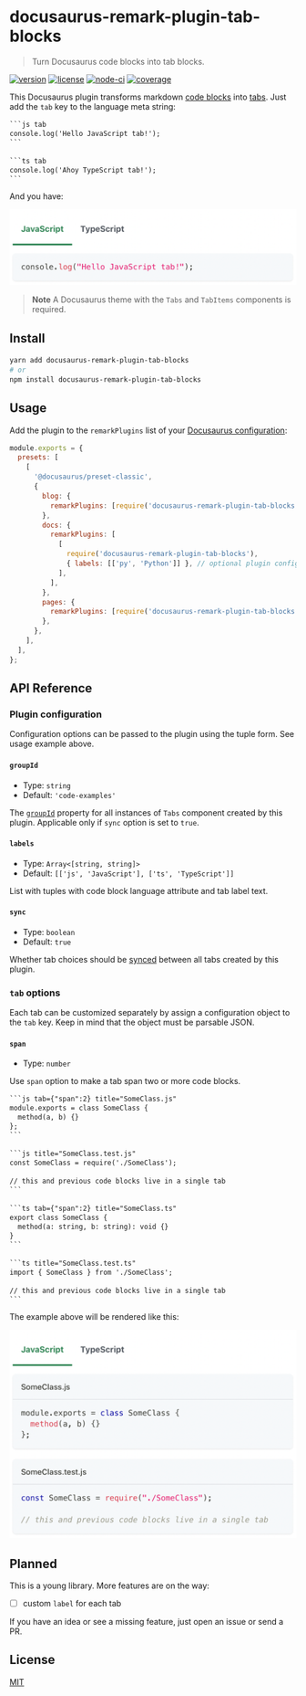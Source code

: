# docusaurus-remark-plugin-tab-blocks

> Turn Docusaurus code blocks into tab blocks.

[![version](https://img.shields.io/npm/v/docusaurus-remark-plugin-tab-blocks)](https://npmjs.com/package/docusaurus-remark-plugin-tab-blocks)
[![license](https://img.shields.io/github/license/mrazauskas/docusaurus-remark-plugin-tab-blocks)](https://github.com/mrazauskas/docusaurus-remark-plugin-tab-blocks/blob/main/LICENSE.md)
[![node-ci](https://img.shields.io/github/actions/workflow/status/mrazauskas/docusaurus-remark-plugin-tab-blocks/node-ci.yml?label=CI)](https://github.com/mrazauskas/docusaurus-remark-plugin-tab-blocks/actions/workflows/node-ci.yml)
[![coverage](https://img.shields.io/codecov/c/github/mrazauskas/docusaurus-remark-plugin-tab-blocks/main)](https://app.codecov.io/gh/mrazauskas/docusaurus-remark-plugin-tab-blocks)

This Docusaurus plugin transforms markdown [code blocks](https://docusaurus.io/docs/next/markdown-features/code-blocks) into [tabs](https://docusaurus.io/docs/next/markdown-features/tabs). Just add the `tab` key to the language meta string:

    ```js tab
    console.log('Hello JavaScript tab!');
    ```

    ```ts tab
    console.log('Ahoy TypeScript tab!');
    ```

And you have:

<img src="https://github.com/mrazauskas/docusaurus-remark-plugin-tab-blocks/blob/main/.github/readme/quick-example.gif" width="640" />

> **Note** A Docusaurus theme with the `Tabs` and `TabItems` components is required.

## Install

```bash
yarn add docusaurus-remark-plugin-tab-blocks
# or
npm install docusaurus-remark-plugin-tab-blocks
```

## Usage

Add the plugin to the `remarkPlugins` list of your [Docusaurus configuration](https://docusaurus.io/docs/configuration):

```js
module.exports = {
  presets: [
    [
      '@docusaurus/preset-classic',
      {
        blog: {
          remarkPlugins: [require('docusaurus-remark-plugin-tab-blocks')],
        },
        docs: {
          remarkPlugins: [
            [
              require('docusaurus-remark-plugin-tab-blocks'),
              { labels: [['py', 'Python']] }, // optional plugin configuration
            ],
          ],
        },
        pages: {
          remarkPlugins: [require('docusaurus-remark-plugin-tab-blocks')],
        },
      },
    ],
  ],
};
```

## API Reference

### Plugin configuration

Configuration options can be passed to the plugin using the tuple form. See usage example above.

#### `groupId`

- Type: `string`
- Default: `'code-examples'`

The [`groupId`](https://docusaurus.io/docs/markdown-features/tabs#syncing-tab-choices) property for all instances of `Tabs` component created by this plugin. Applicable only if `sync` option is set to `true`.

#### `labels`

- Type: `Array<[string, string]>`
- Default: `[['js', 'JavaScript'], ['ts', 'TypeScript']]`

List with tuples with code block language attribute and tab label text.

#### `sync`

- Type: `boolean`
- Default: `true`

Whether tab choices should be [synced](https://docusaurus.io/docs/markdown-features/tabs#syncing-tab-choices) between all tabs created by this plugin.

### `tab` options

Each tab can be customized separately by assign a configuration object to the `tab` key. Keep in mind that the object must be parsable JSON.

#### `span`

- Type: `number`

Use `span` option to make a tab span two or more code blocks.

    ```js tab={"span":2} title="SomeClass.js"
    module.exports = class SomeClass {
      method(a, b) {}
    };
    ```

    ```js title="SomeClass.test.js"
    const SomeClass = require('./SomeClass');

    // this and previous code blocks live in a single tab
    ```

    ```ts tab={"span":2} title="SomeClass.ts"
    export class SomeClass {
      method(a: string, b: string): void {}
    }
    ```

    ```ts title="SomeClass.test.ts"
    import { SomeClass } from './SomeClass';

    // this and previous code blocks live in a single tab
    ```

The example above will be rendered like this:

<img src="https://github.com/mrazauskas/docusaurus-remark-plugin-tab-blocks/blob/main/.github/readme/span-example.gif" width="640" />

## Planned

This is a young library. More features are on the way:

- [ ] custom `label` for each tab

If you have an idea or see a missing feature, just open an issue or send a PR.

## License

[MIT](https://github.com/mrazauskas/docusaurus-remark-plugin-tab-blocks/blob/main/LICENSE.md)
